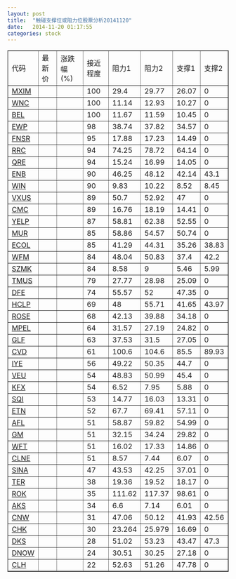 ```yaml
---
layout: post
title:  "触碰支撑位或阻力位股票分析20141120"
date:   2014-11-20 01:17:55
categories: stock
---
```

<script type="text/javascript">
var stockList = []
stockList.push('gb_mxim');
stockList.push('gb_wnc');
stockList.push('gb_bel');
stockList.push('gb_ewp');
stockList.push('gb_fnsr');
stockList.push('gb_rrc');
stockList.push('gb_qre');
stockList.push('gb_enb');
stockList.push('gb_win');
stockList.push('gb_vxus');
stockList.push('gb_cmc');
stockList.push('gb_yelp');
stockList.push('gb_mur');
stockList.push('gb_ecol');
stockList.push('gb_wfm');
stockList.push('gb_szmk');
stockList.push('gb_tmus');
stockList.push('gb_dfe');
stockList.push('gb_hclp');
stockList.push('gb_rose');
stockList.push('gb_mpel');
stockList.push('gb_glf');
stockList.push('gb_cvd');
stockList.push('gb_iye');
stockList.push('gb_veu');
stockList.push('gb_kfx');
stockList.push('gb_sqi');
stockList.push('gb_etn');
stockList.push('gb_afl');
stockList.push('gb_gm');
stockList.push('gb_wft');
stockList.push('gb_clne');
stockList.push('gb_sina');
stockList.push('gb_ter');
stockList.push('gb_rok');
stockList.push('gb_aks');
stockList.push('gb_cnw');
stockList.push('gb_chk');
stockList.push('gb_dks');
stockList.push('gb_dnow');
stockList.push('gb_clh');
</script>
<table border="1">
 <tr>
 <td>代码</td>
 <td>最新价</td>
 <td>涨跌幅(%)</td>
 <td>接近程度</td>
 <td>阻力1</td>
 <td>阻力2</td>
 <td>支撑1</td>
 <td>支撑2</td>
</tr>
  <tr id="mxim" class="red">
  <td><a href="http://stock.finance.sina.com.cn/usstock/quotes/MXIM.html" target="_blank">MXIM</a></td><td></td><td></td><td>100</td><td>29.4</td><td>29.77</td><td>26.07</td><td>0</td></tr>
  <tr id="wnc" class="red">
  <td><a href="http://stock.finance.sina.com.cn/usstock/quotes/WNC.html" target="_blank">WNC</a></td><td></td><td></td><td>100</td><td>11.14</td><td>12.93</td><td>10.27</td><td>0</td></tr>
  <tr id="bel" class="red">
  <td><a href="http://stock.finance.sina.com.cn/usstock/quotes/BEL.html" target="_blank">BEL</a></td><td></td><td></td><td>100</td><td>11.67</td><td>11.59</td><td>10.45</td><td>0</td></tr>
  <tr id="ewp" class="red">
  <td><a href="http://stock.finance.sina.com.cn/usstock/quotes/EWP.html" target="_blank">EWP</a></td><td></td><td></td><td>98</td><td>38.74</td><td>37.82</td><td>34.57</td><td>0</td></tr>
  <tr id="fnsr" class="red">
  <td><a href="http://stock.finance.sina.com.cn/usstock/quotes/FNSR.html" target="_blank">FNSR</a></td><td></td><td></td><td>95</td><td>17.88</td><td>17.23</td><td>14.49</td><td>0</td></tr>
  <tr id="rrc" class="red">
  <td><a href="http://stock.finance.sina.com.cn/usstock/quotes/RRC.html" target="_blank">RRC</a></td><td></td><td></td><td>94</td><td>74.25</td><td>78.72</td><td>64.14</td><td>0</td></tr>
  <tr id="qre" class="red">
  <td><a href="http://stock.finance.sina.com.cn/usstock/quotes/QRE.html" target="_blank">QRE</a></td><td></td><td></td><td>94</td><td>15.24</td><td>16.99</td><td>14.05</td><td>0</td></tr>
  <tr id="enb" class="red">
  <td><a href="http://stock.finance.sina.com.cn/usstock/quotes/ENB.html" target="_blank">ENB</a></td><td></td><td></td><td>90</td><td>46.25</td><td>48.12</td><td>42.14</td><td>43.1</td></tr>
  <tr id="win" class="red">
  <td><a href="http://stock.finance.sina.com.cn/usstock/quotes/WIN.html" target="_blank">WIN</a></td><td></td><td></td><td>90</td><td>9.83</td><td>10.22</td><td>8.52</td><td>8.45</td></tr>
  <tr id="vxus" class="red">
  <td><a href="http://stock.finance.sina.com.cn/usstock/quotes/VXUS.html" target="_blank">VXUS</a></td><td></td><td></td><td>89</td><td>50.7</td><td>52.92</td><td>47</td><td>0</td></tr>
  <tr id="cmc" class="red">
  <td><a href="http://stock.finance.sina.com.cn/usstock/quotes/CMC.html" target="_blank">CMC</a></td><td></td><td></td><td>89</td><td>16.76</td><td>18.19</td><td>14.41</td><td>0</td></tr>
  <tr id="yelp" class="red">
  <td><a href="http://stock.finance.sina.com.cn/usstock/quotes/YELP.html" target="_blank">YELP</a></td><td></td><td></td><td>87</td><td>58.81</td><td>62.38</td><td>52.55</td><td>0</td></tr>
  <tr id="mur" class="green">
  <td><a href="http://stock.finance.sina.com.cn/usstock/quotes/MUR.html" target="_blank">MUR</a></td><td></td><td></td><td>85</td><td>58.86</td><td>54.57</td><td>50.74</td><td>0</td></tr>
  <tr id="ecol" class="green">
  <td><a href="http://stock.finance.sina.com.cn/usstock/quotes/ECOL.html" target="_blank">ECOL</a></td><td></td><td></td><td>85</td><td>41.29</td><td>44.31</td><td>35.26</td><td>38.83</td></tr>
  <tr id="wfm" class="red">
  <td><a href="http://stock.finance.sina.com.cn/usstock/quotes/WFM.html" target="_blank">WFM</a></td><td></td><td></td><td>84</td><td>48.04</td><td>50.83</td><td>37.4</td><td>42.2</td></tr>
  <tr id="szmk" class="green">
  <td><a href="http://stock.finance.sina.com.cn/usstock/quotes/SZMK.html" target="_blank">SZMK</a></td><td></td><td></td><td>84</td><td>8.58</td><td>9</td><td>5.46</td><td>5.99</td></tr>
  <tr id="tmus" class="red">
  <td><a href="http://stock.finance.sina.com.cn/usstock/quotes/TMUS.html" target="_blank">TMUS</a></td><td></td><td></td><td>79</td><td>27.77</td><td>28.98</td><td>25.09</td><td>0</td></tr>
  <tr id="dfe" class="red">
  <td><a href="http://stock.finance.sina.com.cn/usstock/quotes/DFE.html" target="_blank">DFE</a></td><td></td><td></td><td>74</td><td>55.57</td><td>52</td><td>47.35</td><td>0</td></tr>
  <tr id="hclp" class="green">
  <td><a href="http://stock.finance.sina.com.cn/usstock/quotes/HCLP.html" target="_blank">HCLP</a></td><td></td><td></td><td>69</td><td>48</td><td>55.71</td><td>41.65</td><td>43.97</td></tr>
  <tr id="rose" class="green">
  <td><a href="http://stock.finance.sina.com.cn/usstock/quotes/ROSE.html" target="_blank">ROSE</a></td><td></td><td></td><td>68</td><td>42.13</td><td>39.88</td><td>34.18</td><td>0</td></tr>
  <tr id="mpel" class="green">
  <td><a href="http://stock.finance.sina.com.cn/usstock/quotes/MPEL.html" target="_blank">MPEL</a></td><td></td><td></td><td>64</td><td>31.57</td><td>27.19</td><td>24.82</td><td>0</td></tr>
  <tr id="glf" class="red">
  <td><a href="http://stock.finance.sina.com.cn/usstock/quotes/GLF.html" target="_blank">GLF</a></td><td></td><td></td><td>63</td><td>37.53</td><td>31.5</td><td>27.05</td><td>0</td></tr>
  <tr id="cvd" class="green">
  <td><a href="http://stock.finance.sina.com.cn/usstock/quotes/CVD.html" target="_blank">CVD</a></td><td></td><td></td><td>61</td><td>100.6</td><td>104.6</td><td>85.5</td><td>89.93</td></tr>
  <tr id="iye" class="red">
  <td><a href="http://stock.finance.sina.com.cn/usstock/quotes/IYE.html" target="_blank">IYE</a></td><td></td><td></td><td>56</td><td>49.22</td><td>50.35</td><td>44.7</td><td>0</td></tr>
  <tr id="veu" class="green">
  <td><a href="http://stock.finance.sina.com.cn/usstock/quotes/VEU.html" target="_blank">VEU</a></td><td></td><td></td><td>54</td><td>48.83</td><td>50.99</td><td>45.4</td><td>0</td></tr>
  <tr id="kfx" class="red">
  <td><a href="http://stock.finance.sina.com.cn/usstock/quotes/KFX.html" target="_blank">KFX</a></td><td></td><td></td><td>54</td><td>6.52</td><td>7.95</td><td>5.88</td><td>0</td></tr>
  <tr id="sqi" class="green">
  <td><a href="http://stock.finance.sina.com.cn/usstock/quotes/SQI.html" target="_blank">SQI</a></td><td></td><td></td><td>53</td><td>14.77</td><td>16.03</td><td>13.31</td><td>0</td></tr>
  <tr id="etn" class="red">
  <td><a href="http://stock.finance.sina.com.cn/usstock/quotes/ETN.html" target="_blank">ETN</a></td><td></td><td></td><td>52</td><td>67.7</td><td>69.41</td><td>57.11</td><td>0</td></tr>
  <tr id="afl" class="green">
  <td><a href="http://stock.finance.sina.com.cn/usstock/quotes/AFL.html" target="_blank">AFL</a></td><td></td><td></td><td>51</td><td>58.87</td><td>59.82</td><td>54.99</td><td>0</td></tr>
  <tr id="gm" class="red">
  <td><a href="http://stock.finance.sina.com.cn/usstock/quotes/GM.html" target="_blank">GM</a></td><td></td><td></td><td>51</td><td>32.15</td><td>34.24</td><td>29.82</td><td>0</td></tr>
  <tr id="wft" class="red">
  <td><a href="http://stock.finance.sina.com.cn/usstock/quotes/WFT.html" target="_blank">WFT</a></td><td></td><td></td><td>51</td><td>16.02</td><td>17.33</td><td>14.86</td><td>0</td></tr>
  <tr id="clne" class="green">
  <td><a href="http://stock.finance.sina.com.cn/usstock/quotes/CLNE.html" target="_blank">CLNE</a></td><td></td><td></td><td>51</td><td>8.57</td><td>7.44</td><td>6.07</td><td>0</td></tr>
  <tr id="sina" class="green">
  <td><a href="http://stock.finance.sina.com.cn/usstock/quotes/SINA.html" target="_blank">SINA</a></td><td></td><td></td><td>47</td><td>43.53</td><td>42.25</td><td>37.01</td><td>0</td></tr>
  <tr id="ter" class="red">
  <td><a href="http://stock.finance.sina.com.cn/usstock/quotes/TER.html" target="_blank">TER</a></td><td></td><td></td><td>38</td><td>19.36</td><td>19.52</td><td>18.17</td><td>0</td></tr>
  <tr id="rok" class="red">
  <td><a href="http://stock.finance.sina.com.cn/usstock/quotes/ROK.html" target="_blank">ROK</a></td><td></td><td></td><td>35</td><td>111.62</td><td>117.37</td><td>98.61</td><td>0</td></tr>
  <tr id="aks" class="green">
  <td><a href="http://stock.finance.sina.com.cn/usstock/quotes/AKS.html" target="_blank">AKS</a></td><td></td><td></td><td>34</td><td>6.6</td><td>7.14</td><td>6.01</td><td>0</td></tr>
  <tr id="cnw" class="red">
  <td><a href="http://stock.finance.sina.com.cn/usstock/quotes/CNW.html" target="_blank">CNW</a></td><td></td><td></td><td>31</td><td>47.06</td><td>50.12</td><td>41.93</td><td>42.56</td></tr>
  <tr id="chk" class="red">
  <td><a href="http://stock.finance.sina.com.cn/usstock/quotes/CHK.html" target="_blank">CHK</a></td><td></td><td></td><td>30</td><td>23.264</td><td>25.979</td><td>16.69</td><td>0</td></tr>
  <tr id="dks" class="green">
  <td><a href="http://stock.finance.sina.com.cn/usstock/quotes/DKS.html" target="_blank">DKS</a></td><td></td><td></td><td>28</td><td>51.02</td><td>53.23</td><td>43.47</td><td>47.3</td></tr>
  <tr id="dnow" class="green">
  <td><a href="http://stock.finance.sina.com.cn/usstock/quotes/DNOW.html" target="_blank">DNOW</a></td><td></td><td></td><td>24</td><td>30.51</td><td>30.25</td><td>27.18</td><td>0</td></tr>
  <tr id="clh" class="green">
  <td><a href="http://stock.finance.sina.com.cn/usstock/quotes/CLH.html" target="_blank">CLH</a></td><td></td><td></td><td>22</td><td>52.63</td><td>51.26</td><td>47.78</td><td>0</td></tr>
</table>

